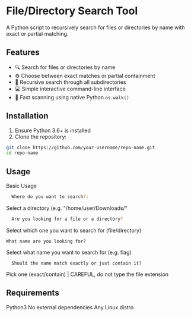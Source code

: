
# File/Directory Search Tool

A Python script to recursively search for files or directories by name with exact or partial matching.

## Features

- 🔍 Search for files or directories by name
- ⚙️ Choose between exact matches or partial containment
- 📂 Recursive search through all subdirectories
- 💻 Simple interactive command-line interface
- 🚀 Fast scanning using native Python `os.walk()`

## Installation

1. Ensure Python 3.6+ is installed
2. Clone the repository:

```bash
git clone https://github.com/your-username/repo-name.git
cd repo-name
```
## Usage
  Basic Usage
```bash
  Where do you want to search?:
```
  Select a directory (e.g. "/home/user/Downloads/"
```bash
  Are you looking for a file or a directory?
```
  Select which one you want to search for (file/directory)
  ```
  What name are you looking for?
```
  Select what name you want to search for (e.g. flag)
```
  Should the name match exactly or just contain it?
```
  Pick one (exact/contain) | CAREFUL, do not type the file extension
  
## Requirements

  Python3
  No external dependencies
  Any Linux distro
